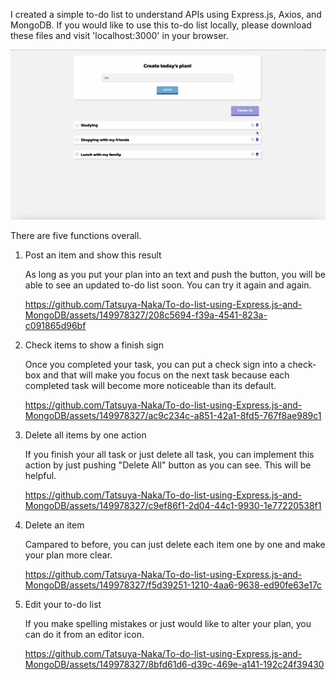 I created a simple to-do list to understand APIs using Express.js, Axios, and MongoDB. If you would like to use this to-do list locally, please download these files and visit 'localhost:3000' in your browser.

![screenshot](./screenshot.png)

There are five functions overall.

1. Post an item and show this result
   
   As long as you put your plan into an text and push the button, you will be able to see an updated to-do list soon. You can try it again and again.
   
   https://github.com/Tatsuya-Naka/To-do-list-using-Express.js-and-MongoDB/assets/149978327/208c5694-f39a-4541-823a-c091865d96bf

2. Check items to show a finish sign
   
   Once you completed your task, you can put a check sign into a check-box and that will make you focus on the next task because each completed task will become more noticeable than its default.
   
   https://github.com/Tatsuya-Naka/To-do-list-using-Express.js-and-MongoDB/assets/149978327/ac9c234c-a851-42a1-8fd5-767f8ae989c1

3. Delete all items by one action
   
   If you finish your all task or just delete all task, you can implement this action by just pushing "Delete All" button as you can see. This will be helpful.

   
   https://github.com/Tatsuya-Naka/To-do-list-using-Express.js-and-MongoDB/assets/149978327/c9ef86f1-2d04-44c1-9930-1e77220538f1

4. Delete an item

   Campared to before, you can just delete each item one by one and make your plan more clear.

   
   https://github.com/Tatsuya-Naka/To-do-list-using-Express.js-and-MongoDB/assets/149978327/f5d39251-1210-4aa6-9638-ed90fe63e17c

5. Edit your to-do list

   If you make spelling mistakes or just would like to alter your plan, you can do it from an editor icon.

   
   https://github.com/Tatsuya-Naka/To-do-list-using-Express.js-and-MongoDB/assets/149978327/8bfd61d6-d39c-469e-a141-192c24f39430




